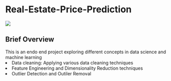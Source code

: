 # Real-Estate-Price-Prediction
<img src="https://user-images.githubusercontent.com/20658442/175787960-8de0a946-4b8b-45ec-9f28-21c2e176ebcb.png">
<h2> Brief Overview</h2>
This is an endo end project exploring different concepts in data science and machine learning 
<li> Data cleaning:  Applying various data cleaning techniques</li>
<li>Feature Engineering and Dimensionality Reduction techniques</li>
<li>Outlier Detection and Outiler Removal </li>




